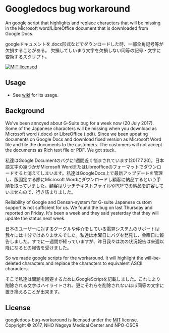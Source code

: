 Googledocs bug workaround
=====
An google script that highlights and replace characters that will be missing in the Microsoft word/LibreOffice document that is downloaded from Google Docs.

googleドキュメントを.docx形式などでダウンロードした時、一部全角記号等が欠損することがある。
欠損してしいまう文字を欠損しない同等の記号・文字に変換するスクリプト。

[![MIT licensed][shield-license]](#)

Usage
-----
  * See [wiki][Wiki] for its usage.
  
Background
-----
We've been annoyed about G-Suite bug for a week now (20 July 2017). Some of the Japanese characters will be missing when you download as Microsoft word (.docx) or LibreOffice (.odt). Since we been updating documents on Google Docs and download fixed version as Microsoft Word file and file the documents to the customers. The customers will not accept the documents as Rich text file or PDF. We got stuck.

私達はGoogle Documentのバグに1週間近く悩まされています(2017.7.20)。日本語文字の幾つかがMicrosoft WordまたはLibreofficeのフォーマットでダウンロードすると消えてしまいます。私達はGoogleDocs上で最新アップデートを管理し、版固定する際にMicrosoft Wordにダウンロードし顧客に納品するという手順を取っていました。顧客はリッチテキストファイルやPDFでの納品を許容していませんので、行き詰まりました。

Reliability of Google and Densan-system for G-suite Japanese custom support is not sufficient for us. We found the bug on last Thursday and reported on Friday. It's been a week and they said yesterday that they will update the status next week.

日本のユーザーに対するグーグルや仲介をしている電算システムのサポートは我々には十分ではありませんでした。私達は木曜日にバグを発見し、金曜日に報告しました。すでに一週間が経っていますが、昨日我々は次の状況報告は来週以降になるとの報告を受けました。

So we made google scripts for the workaround. It will highlight the will-be-deleted characters and replace the characters to equivalent ASCII characters.

そこで私達は問題を回避するためにGoogleScriptを記載しました。これにより削除される文字はハイライトされ、更にそれらを削除されないほぼ同等の文字に置き換えることが出来ます。


License
-------
googledocs-bug-workaround is licensed under the [MIT](#) license.  
Copyright &copy; 2017, NHO Nagoya Medical Center and NPO-OSCR

[wiki]: https://github.com/nnh/googledocs-bug-workaround/wiki
[shield-license]: https://img.shields.io/badge/license-MIT-blue.svg
